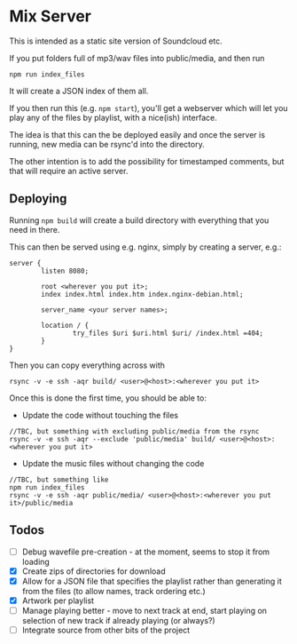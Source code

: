 # Mix Server

This is intended as a static site version of Soundcloud etc.

If you put folders full of mp3/wav files into public/media, and then run
```
npm run index_files
```

It will create a JSON index of them all.

If you then run this (e.g. `npm start`), you'll get a webserver which will let you play any of the files by playlist, with a nice(ish) interface.

The idea is that this can the be deployed easily and once the server is running, new media can be rsync'd into the directory.

The other intention is to add the possibility for timestamped comments, but that will require an active server.

## Deploying
Running `npm build` will create a build directory with everything that you need in there.

This can then be served using e.g. nginx, simply by creating a server, e.g.:
```
server {
        listen 8080;

        root <wherever you put it>;
        index index.html index.htm index.nginx-debian.html;

        server_name <your server names>;

        location / {
                try_files $uri $uri.html $uri/ /index.html =404;
        }
}
```

Then you can copy everything across with
```
rsync -v -e ssh -aqr build/ <user>@<host>:<wherever you put it>
```

Once this is done the first time, you should be able to:
- Update the code without touching the files
```
//TBC, but something with excluding public/media from the rsync
rsync -v -e ssh -aqr --exclude 'public/media' build/ <user>@<host>:<wherever you put it>
```
- Update the music files without changing the code
```
//TBC, but something like
npm run index_files
rsync -v -e ssh -aqr public/media/ <user>@<host>:<wherever you put it>/public/media
```



## Todos
- [ ] Debug wavefile pre-creation - at the moment, seems to stop it from loading
- [X] Create zips of directories for download
- [X] Allow for a JSON file that specifies the playlist rather than generating it from the files (to allow names, track ordering etc.)
- [X] Artwork per playlist
- [ ] Manage playing better - move to next track at end, start playing on selection of new track if already playing (or always?)
- [ ] Integrate source from other bits of the project

